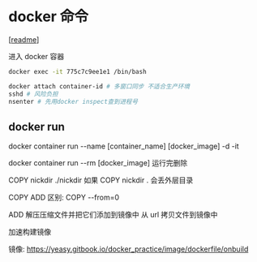 # docker 命令

[[readme]]

进入 docker 容器

```bash
docker exec -it 775c7c9ee1e1 /bin/bash

docker attach container-id # 多窗口同步 不适合生产环境
sshd # 风险负担
nsenter # 先用docker inspect查到进程号
```

## docker run

docker container run --name [container_name] [docker_image]
-d
-it

docker container run --rm [docker_image] 运行完删除

COPY nickdir ./nickdir
如果 COPY nickdir . 会丢外层目录

COPY ADD 区别:
COPY --from=0

ADD
解压压缩文件并把它们添加到镜像中
从 url 拷贝文件到镜像中

加速构建镜像

镜像:
https://yeasy.gitbook.io/docker_practice/image/dockerfile/onbuild

[//begin]: # "Autogenerated link references for markdown compatibility"
[readme]: ..\readme "Foam"
[//end]: # "Autogenerated link references"
